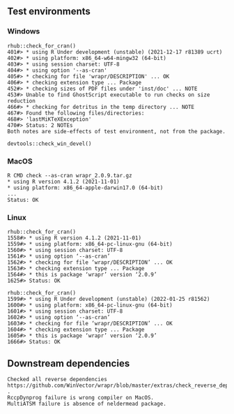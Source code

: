 

## Test environments


### Windows

    rhub::check_for_cran()
    401#> * using R Under development (unstable) (2021-12-17 r81389 ucrt)
    402#> * using platform: x86_64-w64-mingw32 (64-bit)
    403#> * using session charset: UTF-8
    404#> * using option '--as-cran'
    405#> * checking for file 'wrapr/DESCRIPTION' ... OK
    406#> * checking extension type ... Package
    452#> * checking sizes of PDF files under 'inst/doc' ... NOTE
    453#> Unable to find GhostScript executable to run checks on size reduction
    466#> * checking for detritus in the temp directory ... NOTE
    467#> Found the following files/directories:
    468#> 'lastMiKTeXException'
    470#> Status: 2 NOTEs
    Both notes are side-effects of test environment, not from the package.
    
    devtools::check_win_devel()
 
### MacOS

    R CMD check --as-cran wrapr_2.0.9.tar.gz 
    * using R version 4.1.2 (2021-11-01)
    * using platform: x86_64-apple-darwin17.0 (64-bit)
    ...
    Status: OK
    
### Linux

    rhub::check_for_cran()
    1558#> * using R version 4.1.2 (2021-11-01)
    1559#> * using platform: x86_64-pc-linux-gnu (64-bit)
    1560#> * using session charset: UTF-8
    1561#> * using option ‘--as-cran’
    1562#> * checking for file ‘wrapr/DESCRIPTION’ ... OK
    1563#> * checking extension type ... Package
    1564#> * this is package ‘wrapr’ version ‘2.0.9’
    1625#> Status: OK
    
    rhub::check_for_cran()
    1599#> * using R Under development (unstable) (2022-01-25 r81562)
    1600#> * using platform: x86_64-pc-linux-gnu (64-bit)
    1601#> * using session charset: UTF-8
    1602#> * using option ‘--as-cran’
    1603#> * checking for file ‘wrapr/DESCRIPTION’ ... OK
    1604#> * checking extension type ... Package
    1605#> * this is package ‘wrapr’ version ‘2.0.9’
    1666#> Status: OK

## Downstream dependencies

    Checked all reverse dependencies https://github.com/WinVector/wrapr/blob/master/extras/check_reverse_dependencies.md .
    RccpDynprog failure is wrong compiler on MacOS.
    MultiATSM failure is absence of neldermead package.

